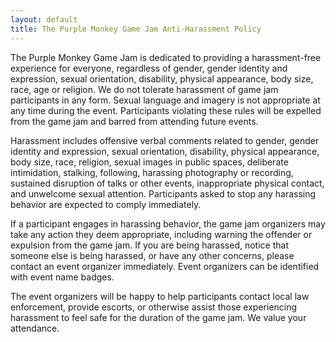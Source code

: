 ```yaml
---
layout: default
title: The Purple Monkey Game Jam Anti-Harassment Policy
---
```


The Purple Monkey Game Jam is dedicated to providing a harassment-free experience for everyone, regardless of gender, gender identity and expression, sexual orientation, disability, physical appearance, body size, race, age or religion. We do not tolerate harassment of game jam participants in any form. Sexual language and imagery is not appropriate at any time during the event. Participants violating these rules will be expelled from the game jam and barred from attending future events.

Harassment includes offensive verbal comments related to gender, gender identity and expression, sexual orientation, disability, physical appearance, body size, race, religion, sexual images in public spaces, deliberate intimidation, stalking, following, harassing photography or recording, sustained disruption of talks or other events, inappropriate physical contact, and unwelcome sexual attention. Participants asked to stop any harassing behavior are expected to comply immediately.

If a participant engages in harassing behavior, the game jam organizers may take any action they deem appropriate, including warning the offender or expulsion from the game jam. If you are being harassed, notice that someone else is being harassed, or have any other concerns, please contact an event organizer immediately. Event organizers can be identified with event name badges.

The event organizers will be happy to help participants contact local law enforcement, provide escorts, or otherwise assist those experiencing harassment to feel safe for the duration of the game jam. We value your attendance.

